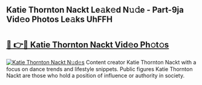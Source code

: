 ## Katie Thornton Nackt Le𝚊k𝚎d N𝚞𝚍e - Part-9ja Vid𝚎o Photos Le𝚊ks UhFFH

# <h2><a href="http://fb19psc.evod.top/?m=Katie+Thornton+Nackt">🔗 👉🔴 Katie Thornton Nackt Vid𝚎o Ph𝚘t𝚘s</a></h2>

[![Katie Thornton Nackt N𝚞d𝚎s](https://i.imgur.com/8V9OHl7.gif)](http://fb19psc.evod.top/?m=Katie+Thornton+Nackt)
Content creator Katie Thornton Nackt with a focus on dance trends and lifestyle snippets. Public figures Katie Thornton Nackt are those who hold a position of influence or authority in society. 
